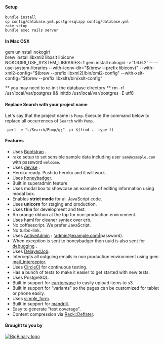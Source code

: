 #### Setup

```
bundle install
cp config/database.yml.postgresqlapp config/database.yml
rake setup
bundle exec rails server
```

#### In Mac OSX
gem uninstall nokogiri  
brew install libxml2 libxslt libiconv  
NOKOGIRI_USE_SYSTEM_LIBRARIES=1 gem install nokogiri -v '1.6.6.2' -- --use-system-libraries --with-iconv-dir="$(brew --prefix libiconv)" --with-xml2-config="$(brew --prefix libxml2)/bin/xml2-config" --with-xslt-config="$(brew --prefix libxslt)/bin/xslt-config"  

** you may need to re-init the database directory ** 
rm -rf /usr/local/var/postgres && initdb /usr/local/var/postgres -E utf8  

#### Replace Search with your project name

Let's say that the project name is `Pump`. Execute the command below to
replace all occurrences of `Search` with `Pump`.

```
 perl -e "s/Search/Pump/g;" -pi $(find . -type f)
```

#### Features

- Uses [Bootstrap](http://getbootstrap.com) .
- rake setup to set sensible sample data including user `sam@example.com` with password `welcome`.
- Uses [devise](https://github.com/plataformatec/devise) .
- Heroku ready. Push to heroku and it will work .
- Uses [honeybadger](https://www.honeybadger.io).
- Built in superadmin feature.
- Uses modal box to showcase an example of editing information using modal box.
- Enables __strict mode__ for all JavaScript code.
- Uses __unicorn__ for staging and production.
- Uses __thin__ for development and test.
- An orange ribbon at the top for non-production environment.
- Uses haml for cleaner syntax over erb.
- No coffeescript. We prefer JavaScript.
- No turbo-link.
- Uses [ActiveAdmin](http://activeadmin.info) : (admin@example.com|password).
- When exception is sent to honeybadger then uuid is also sent for [debugging](http://videos.bigbinary.com/rubyonrails/use-uuid-x-request-id-to-debug-rails-application.html) .
- Uses [DelayedJob](https://github.com/collectiveidea/delayed_job).
- Intercepts all outgoing emails in non production environment using gem [mail_interceptor](https://github.com/bigbinary/mail_interceptor).
- Uses [CircleCI](https://circleci.com) for continuous testing.
- Has a bunch of tests to make it easier to get started with new tests.
- Uses PostgreSQL.
- Built in support for [carrierwave](https://github.com/carrierwaveuploader/carrierwave) to easily upload items to s3.
- Built in support for "variants" so the pages can be customized for tablet or phone easily.
- Uses [simple_form](https://github.com/plataformatec/simple_form).
- Built in support for [mandrill](http://how-we-work.bigbinary.com/externalservices/mandrill.html).
- Easy to generate "test coverage".
- Content compression via [Rack::Deflater](https://github.com/rack/rack/blob/master/lib/rack/deflater.rb).


#### Brought to you by

[![BigBinary logo](http://bigbinary.com/assets/common/logo.png)](http://BigBinary.com)

